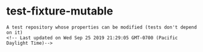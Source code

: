# test-fixture-mutable
    A test repository whose properties can be modified (tests don't depend on it)
    <!-- Last updated on Wed Sep 25 2019 21:29:05 GMT-0700 (Pacific Daylight Time)-->